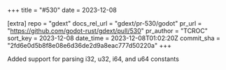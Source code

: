 +++
title = "#530"
date = 2023-12-08

[extra]
repo = "gdext"
docs_rel_url = "gdext/pr-530/godot"
pr_url = "https://github.com/godot-rust/gdext/pull/530"
pr_author = "TCROC"
sort_key = 2023-12-08
date_time = 2023-12-08T01:02:20Z
commit_sha = "2fd6e0d5b8f8e08e6d36de2d9a8eac777d50220a"
+++

Added support for parsing i32, u32, i64, and u64 constants
